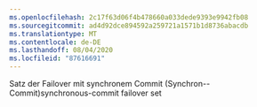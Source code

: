 ```yaml
---
ms.openlocfilehash: 2c17f63d06f4b478660a033dede9393e9942fb08
ms.sourcegitcommit: ad4d92dce894592a259721a1571b1d8736abacdb
ms.translationtype: MT
ms.contentlocale: de-DE
ms.lasthandoff: 08/04/2020
ms.locfileid: "87616691"
---
```

<span data-ttu-id="19fa0-101">Satz der Failover mit synchronem Commit (Synchron\--Commit)</span><span class="sxs-lookup"><span data-stu-id="19fa0-101">synchronous\-commit failover set</span></span>

